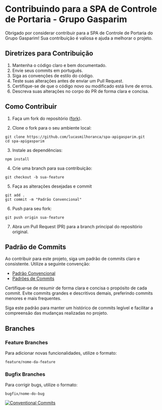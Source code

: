 
# Contribuindo para a SPA de Controle de Portaria - Grupo Gasparim

Obrigado por considerar contribuir para a SPA de Controle de Portaria do Grupo Gasparim! Sua contribuição é valiosa e ajuda a melhorar o projeto.

## Diretrizes para Contribuição
1. Mantenha o código claro e bem documentado.
2. Envie seus commits em português.
3. Siga as convenções de estilo do código.
4. Teste suas alterações antes de enviar um Pull Request.
5. Certifique-se de que o código novo ou modificado está livre de erros.
6. Descreva suas alterações no corpo do PR de forma clara e concisa.

## Como Contribuir

1. Faça um fork do repositório ([fork](https://docs.github.com/en/get-started/quickstart/fork-a-repo)).

2. Clone o fork para o seu ambiente local:

```
git clone https://github.com/lucasmilhoranca/spa-apigasparim.git
cd spa-apigasparim
```

3. Instale as dependências:

```
npm install
```

4. Crie uma branch para sua contribuição:

```
git checkout -b sua-feature
```

5. Faça as alterações desejadas e commit

```
git add .
git commit -m "Padrão Convencional"
```

6. Push para seu fork:

```
git push origin sua-feature
```

7. Abra um Pull Request (PR) para a branch principal do repositório original.

## Padrão de Commits

Ao contribuir para este projeto, siga um padrão de commits claro e consistente. Utilize a seguinte convenção:

- [Padrão Convencional](https://www.conventionalcommits.org/pt-br/v1.0.0/)
- [Padrões de Commits](https://github.com/iuricode/padroes-de-commits)

Certifique-se de resumir de forma clara e concisa o propósito de cada commit. Evite commits grandes e descritivos demais, preferindo commits menores e mais frequentes.

Siga este padrão para manter um histórico de commits legível e facilitar a compreensão das mudanças realizadas no projeto.


## Branches

### Feature Branches

Para adicionar novas funcionalidades, utilize o formato:

```
feature/nome-da-feature
```
### Bugfix Branches

Para corrigir bugs, utilize o formato:

```
bugfix/nome-do-bug
```
[![Conventional Commits](https://img.shields.io/badge/Conventional%20Commits-1.0.0-%23FE5196?logo=conventionalcommits&logoColor=white)](https://conventionalcommits.org)